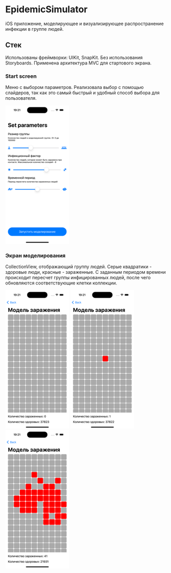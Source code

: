 # EpidemicSimulator

iOS приложение, моделирующее и визуализирующее распространение инфекции в группе людей.

## Стек
Использованы фреймворки: UIKit, SnapKit.
Без использования Storyboards.
Применена архитектура MVC для стартового экрана.

### Start screen

Меню с выбором параметров.
Реализовала выбор с помощью слайдеров, так как это самый быстрый и удобный способ выбора для пользователя.

<img src="https://github.com/annagogley/epidemicSimulator/blob/main/screenshots/0startScreen.png" width="200">

### Экран моделирования

CollectionView, отображающий группу людей. Серые квадратики - здоровые люди, красные - зараженные.
С заданным периодом времени происходит пересчет группы инфицированных людей, после чего обновляются соответствующие клетки коллекции.

<p float="left">
    <img src="https://github.com/annagogley/epidemicSimulator/blob/main/screenshots/1noInfect.png" width="200">
    <img src="https://github.com/annagogley/epidemicSimulator/blob/main/screenshots/2patientZero.png" width="200">
    <img src="https://github.com/annagogley/epidemicSimulator/blob/main/screenshots/3spreadingInfect.png" width="200">
</p>
